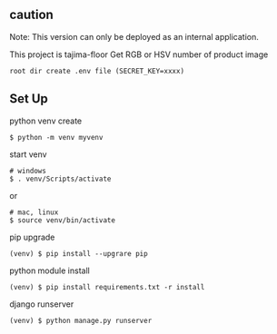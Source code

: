 ## caution

Note: This version can only be deployed as an internal application.

This project is tajima-floor
Get RGB or HSV number of product image

`root dir create .env file (SECRET_KEY=xxxx)`

## Set Up

python venv create

```
$ python -m venv myvenv
```

start venv

```
# windows
$ . venv/Scripts/activate
```

or

```
# mac, linux
$ source venv/bin/activate
```

pip upgrade

```
(venv) $ pip install --upgrare pip
```

python module install

```
(venv) $ pip install requirements.txt -r install
```

django runserver

```
(venv) $ python manage.py runserver
```

